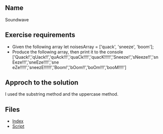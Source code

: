 ## Name 
Soundwave
## Exercise requirements
* Given the following array
    let noisesArray = ['quack', 'sneeze', 'boom'];
* Produce the following array, then print it to the console
    ['Quack!','qUack!!','quAck!!!','quaCk!!!!','quacK!!!!!','Sneeze!','sNeeze!!','snEeze!!!','sneEze!!!!','sne
    eZe!!!!!','sneezE!!!!!!','Boom!','bOom!!','boOm!!!','booM!!!!']
## Approch to the solution
I used the substring method and the uppercase method.

## Files
* [Index](index.html) 
* [Script](script/main.js) 